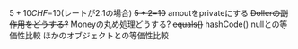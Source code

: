 $5+10CHF=$10(レートが2:1の場合)
~~$5*2=$10~~
amoutをprivateにする
~~Dollerの副作用をどうする?~~
Moneyの丸め処理どうする?
~~equals()~~
hashCode()
nullとの等価性比較
ほかのオブジェクトとの等価性比較